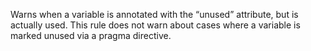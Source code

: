 Warns when a variable is annotated with the “unused” attribute, but is actually used. This rule does not warn about cases where a variable is marked unused via a pragma directive.
